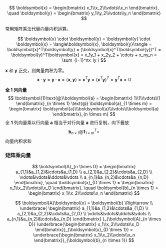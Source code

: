 
$$
\boldsymbol{x} = \begin{bmatrix} x_1\\x_2\\\vdots\\x_n \end{bmatrix}, \quad
\boldsymbol{y} = \begin{bmatrix} y_1\\y_2\\\vdots\\y_n \end{bmatrix}
$$

常用矩阵乘法代替向量内积运算。

$$
\boldsymbol{x} \cdot \boldsymbol{y} = \boldsymbol{y} \cdot \boldsymbol{x} = \langle\boldsymbol{x}, \boldsymbol{y}\rangle = \boldsymbol{x}^T\boldsymbol{y} = (\boldsymbol{x}^T\boldsymbol{y})^T = \boldsymbol{y}^T\boldsymbol{x} = x_1y_1 + x_2y_2 + \cdots + x_ny_n = \sum_{i=1}^nx_iy_i
$$

$\boldsymbol{x}$ 和 $\boldsymbol{y}$ 正交，则向量内积为零。
$$
\boldsymbol{x} \cdot \boldsymbol{y} = \boldsymbol{y} \cdot \boldsymbol{x} = \langle\boldsymbol{x}, \boldsymbol{y}\rangle = \boldsymbol{x}^T\boldsymbol{y} = (\boldsymbol{x}^T\boldsymbol{y})^T = \boldsymbol{y}^T\boldsymbol{x} = 0
$$


**全 $\boldsymbol{1}$ 列向量**
$$
\boldsymbol{1}\text{@}\boldsymbol{a} = \begin{bmatrix} 1\\1\\\vdots\\1 \end{bmatrix}_{n \times 1} \text{@} \boldsymbol{a}_{1 \times m} = \begin{bmatrix} \boldsymbol{a}\\\boldsymbol{a}\\\vdots\\\boldsymbol{a} \end{bmatrix}_{n \times m}
$$
全 $\boldsymbol{1}$ 列向量乘以行向量 $\boldsymbol{a}$ 相当于对行向量 $\boldsymbol{a}$ 进行复制，向下叠放
$$
\boldsymbol{b}_{n \times 1} \text{@} \boldsymbol{1}^T_{1 \times m} = 
$$
向量内积求和



### 矩阵乘向量

$$
\boldsymbol{A}_{n \times D} = 
\begin{bmatrix}
a_{1,1}&a_{1,2}&\cdots&a_{1,D} \\
a_{2,1}&a_{2,2}&\cdots&a_{2,D} \\
\vdots&\vdots&\ddots&\vdots \\
a_{n,1}&a_{n,2}&\cdots&a_{n,D}
\end{bmatrix}, \quad
\boldsymbol{x}_{D \times 1} = 
\begin{bmatrix}
x_1\\x_2\\\vdots\\x_D
\end{bmatrix}, \quad
\boldsymbol{b}_{n \times 1} = 
\begin{bmatrix}
x_1\\x_2\\\vdots\\x_n
\end{bmatrix}
$$

$$
\boldsymbol{A}\boldsymbol{x} = \boldsymbol{b} \Rightarrow \\
\underbrace{ \begin{bmatrix}
a_{1,1}&a_{1,2}&\cdots&a_{1,D} \\
a_{2,1}&a_{2,2}&\cdots&a_{2,D} \\
\vdots&\vdots&\ddots&\vdots \\
a_{n,1}&a_{n,2}&\cdots&a_{n,D}
\end{bmatrix} }_{\boldsymbol{A}_{n \times D}}
\underbrace{\begin{bmatrix}
x_1\\x_2\\\vdots\\x_D
\end{bmatrix}}_{\boldsymbol{x}_{D \times 1}} = 
\underbrace{\begin{bmatrix}
x_1\\x_2\\\vdots\\x_n
\end{bmatrix}}_{\boldsymbol{b}_{n \times 1}}
$$

